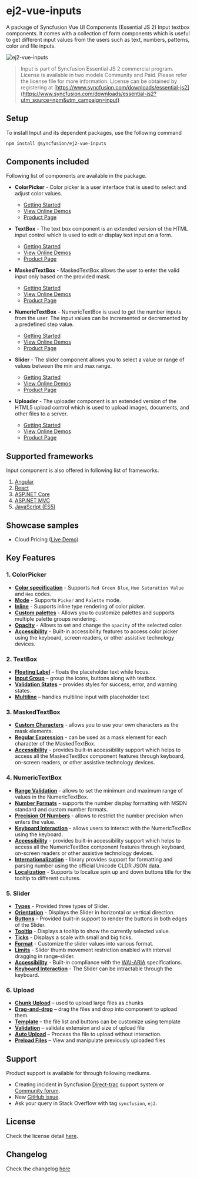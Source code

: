 # ej2-vue-inputs

A package of Syncfusion Vue UI Components (Essential JS 2) Input textbox components. It comes with a collection of form components which is useful to get different input values from the users such as text, numbers, patterns, color and file inputs.

![ej2-vue-inputs](https://ej2.syncfusion.com/products/images/input/readme.gif)

> Input is part of Syncfusion Essential JS 2 commercial program. License is available in two models Community and Paid. Please refer the license file for more information. License can be obtained by registering at [https://www.syncfusion.com/downloads/essential-js2](https://www.syncfusion.com/downloads/essential-js2?utm_source=npm&utm_campaign=input)

## Setup

To install Input and its dependent packages, use the following command

```sh
npm install @syncfusion/ej2-vue-inputs
```

## Components included

Following list of components are available in the package.

* **ColorPicker** - Color picker is a user interface that is used to select and adjust color values.
  * [Getting Started](https://ej2.syncfusion.com/vue/documentation/color-picker/getting-started?utm_source=npm&utm_campaign=color-picker)
  * [View Online Demos](https://ej2.syncfusion.com/vue/demos/?utm_source=npm&utm_campaign=color-picker#/material/color-picker/default.html)
  * [Product Page](https://www.syncfusion.com/vue-ui-components/color-picker)

* **TextBox** - The text box component is an extended version of the HTML input control which is used to edit or display text input on a form.
  * [Getting Started](https://ej2.syncfusion.com/vue/documentation/textbox/getting-started?utm_source=npm&utm_campaign=textbox)
  * [View Online Demos](https://ej2.syncfusion.com/vue/demos/?utm_source=npm&utm_campaign=textbox#/material/textboxes/default.html)
  * [Product Page](https://www.syncfusion.com/vue-ui-components/text-box?utm_source=npm&utm_campaign=text-box)

* **MaskedTextBox** - MaskedTextBox allows the user to enter the valid input only based on the provided mask.
  * [Getting Started](https://ej2.syncfusion.com/vue/documentation/maskedtextbox/getting-started?utm_source=npm&utm_campaign=maskedtextbox)
  * [View Online Demos](https://ej2.syncfusion.com/vue/demos/?utm_source=npm&utm_campaign=maskedtextbox#/material/maskedtextbox/default.html)
  * [Product Page](https://www.syncfusion.com/vue-ui-components/maskedtextbox?utm_source=npm&utm_campaign=maskedtextbox)

* **NumericTextBox** - NumericTextBox is used to get the number inputs from the user. The input values can be incremented or decremented by a predefined step value.
  * [Getting Started](https://ej2.syncfusion.com/vue/documentation/numerictextbox/getting-started?utm_source=npm&utm_campaign=numerictextbox)
  * [View Online Demos](https://ej2.syncfusion.com/vue/demos/?utm_source=npm&utm_campaign=numerictextbox#/material/numerictextbox/default.html)
  * [Product Page](https://www.syncfusion.com/vue-ui-components/numerictextbox?utm_source=npm&utm_campaign=numerictextbox)

* **Slider** - The slider component allows you to select a value or range of values between the min and max range.
  * [Getting Started](https://ej2.syncfusion.com/vue/documentation/slider/getting-started?utm_source=npm&utm_campaign=slider)
  * [View Online Demos](https://ej2.syncfusion.com/vue/demos/?utm_source=npm&utm_campaign=slider#/material/slider/default.html)
  * [Product Page](https://www.syncfusion.com/vue-ui-components/slider?utm_source=npm&utm_campaign=slider)

* **Uploader** - The uploader component is an extended version of the HTML5 upload control which is used to upload images, documents, and other files to a server.
  * [Getting Started](https://ej2.syncfusion.com/vue/documentation/uploader/getting-started?utm_source=npm&utm_campaign=upload)
  * [View Online Demos](https://ej2.syncfusion.com/vue/demos/?utm_source=npm&utm_campaign=uploader#/material/uploader/default.html)
  * [Product Page](https://www.syncfusion.com/vue-ui-components/uploader?utm_source=npm&utm_campaign=uploader)

## Supported frameworks

Input component is also offered in following list of frameworks.

1. [Angular](https://github.com/syncfusion/ej2-angular-ui-components/tree/master/components/inputs?utm_source=npm&utm_campaign=input)
2. [React](https://github.com/syncfusion/ej2-react-ui-components/tree/master/components/inputs?utm_source=npm&utm_campaign=input)
3. [ASP.NET Core](https://www.syncfusion.com/aspnet-core-ui-controls/numeric-textbox)
4. [ASP.NET MVC](https://www.syncfusion.com/aspnet-mvc-ui-controls/input-mask)
5. [JavaScript (ES5)](https://www.syncfusion.com/javascript-ui-controls/range-slider)

## Showcase samples

* Cloud Pricing ([Live Demo](https://ej2.syncfusion.com/vue/demos/?utm_source=npm&utm_campaign=slider#/material/slider/azure-pricing.html))

## Key Features

### 1. ColorPicker
- [**Color specification**](https://ej2.syncfusion.com/vue/demos/?utm_source=npm&utm_campaign=color-picker#/material/color-picker/default.html) - Supports `Red Green Blue`, `Hue Saturation Value` and `Hex` codes.
- [**Mode**](https://ej2.syncfusion.com/vue/documentation/color-picker/mode-and-value#mode-and-value) - Supports `Picker` and `Palette` mode.
- [**Inline**](https://ej2.syncfusion.com/vue/demos/?utm_source=npm&utm_campaign=color-picker#/material/color-picker/inline.html) - Supports inline type rendering of color picker.
- [**Custom palettes**](https://ej2.syncfusion.com/vue/demos/?utm_source=npm&utm_campaign=color-picker#/material/color-picker/custom.html) - Allows you to customize palettes and supports multiple palette groups rendering.
- [**Opacity**](https://ej2.syncfusion.com/vue/documentation/color-picker/mode-and-value#color-value) - Allows to set and change the `opacity` of the selected color.
- [**Accessibility**](https://ej2.syncfusion.com/vue/documentation/color-picker/accessibility#accessibility) - Built-in accessibility features to access color picker using the keyboard, screen readers, or other assistive technology devices.

### 2. TextBox
- [**Floating Label**](https://ej2.syncfusion.com/vue/demos/?utm_source=npm&utm_campaign=textbox#/material/textboxes/default.html) – floats the placeholder text while focus.
- [**Input Group**](https://ej2.syncfusion.com/vue/demos/?utm_source=npm&utm_campaign=textbox#/material/textboxes/default.html) – group the icons, buttons along with textbox.
- [**Validation States**](https://ej2.syncfusion.com/vue/demos/?utm_source=npm&utm_campaign=textbox#/material/textboxes/default.html) – provides styles for success, error, and warning states.
- [**Multiline**](https://ej2.syncfusion.com/vue/demos/?utm_source=npm&utm_campaign=textbox#/material/textboxes/default.html) – handles multiline input with placeholder text

### 3. MaskedTextBox
- [**Custom Characters**](https://ej2.syncfusion.com/vue/demos/?utm_source=npm&utm_campaign=maskedtextbox#/material/maskedtextbox/custommask.html) - allows you to use your own characters as the mask elements.
- [**Regular Expression**](https://ej2.syncfusion.com/vue/documentation/maskedtextbox/mask-configuration#regular-expression?utm_source=npm&utm_campaign=maskedtextbox#regular-expression) - can be used as a mask element for each character of the MaskedTextBox.
- [**Accessibility**](https://ej2.syncfusion.com/vue/documentation/maskedtextbox/accessibility?utm_source=npm&utm_campaign=maskedtextbox) - provides built-in accessibility support which helps to access all the MaskedTextBox component features through keyboard, on-screen readers, or other assistive technology devices.

### 4. NumericTextBox
- [**Range Validation**](https://ej2.syncfusion.com/vue/demos/?utm_source=npm&utm_campaign=numerictextbox#/material/numerictextbox/range.html) - allows to set the minimum and maximum range of values in the NumericTextBox.
- [**Number Formats**](https://ej2.syncfusion.com/vue/demos/?utm_source=npm&utm_campaign=numerictextbox#/material/numerictextbox/format.html) - supports the number display formatting with MSDN standard and custom number formats.
- [**Precision Of Numbers**](https://ej2.syncfusion.com/vue/demos/?utm_source=npm&utm_campaign=numerictextbox#/material/numerictextbox/restrict.html) - allows to restrict the number precision when enters the value.
- [**Keyboard Interaction**](https://ej2.syncfusion.com/vue/documentation/numerictextbox/accessibility#keyboard-interaction?utm_source=npm&utm_campaign=numerictextbox#keyboard-interaction) - allows users to interact with the NumericTextBox using the keyboard.
- [**Accessibility**](https://ej2.syncfusion.com/vue/documentation/numerictextbox/accessibility?utm_source=npm&utm_campaign=numerictextbox) - provides built-in accessibility support which helps to access all the NumericTextBox component features through keyboard, on-screen readers or other assistive technology devices.
- [**Internationalization**](https://ej2.syncfusion.com/vue/documentation/numerictextbox/internationalization?utm_source=npm&utm_campaign=numerictextbox) - library provides support for formatting and parsing number using the official Unicode CLDR JSON data.
- [**Localization**](https://ej2.syncfusion.com/vue/documentation/numerictextbox/internationalization#localization?utm_source=npm&utm_campaign=numerictextbox#localization) - Supports to localize spin up and down buttons title for the tooltip to different cultures.

### 5. Slider
- [**Types**](https://ej2.syncfusion.com/vue/demos/?utm_source=npm&utm_campaign=slider#/material/slider/default.html) - Provided three types of Slider.
- [**Orientation**](https://ej2.syncfusion.com/vue/demos/?utm_source=npm&utm_campaign=slider#/material/slider/orientation.html) - Displays the Slider in horizontal or vertical direction.
- [**Buttons**](https://ej2.syncfusion.com/vue/demos/?utm_source=npm&utm_campaign=slider#/material/slider/tooltip.html) - Provided built-in support to render the buttons in both edges of the Slider.
- [**Tooltip**](https://ej2.syncfusion.com/vue/demos/?utm_source=npm&utm_campaign=slider#/material/slider/tooltip.html) - Displays a tooltip to show the currently selected value.
- [**Ticks**](https://ej2.syncfusion.com/vue/demos/?utm_source=npm&utm_campaign=slider#/material/slider/ticks.html) - Displays a scale with small and big ticks.
- [**Format**](https://ej2.syncfusion.com/vue/demos/?utm_source=npm&utm_campaign=slider#/material/slider/format.html) - Customize the slider values into various format.
- [**Limits**](https://ej2.syncfusion.com/vue/demos/?utm_source=npm&utm_campaign=slider#/material/slider/limits.html) - Slider thumb movement restriction enabled with interval dragging in range-slider.
- [**Accessibility**](https://ej2.syncfusion.com/vue/demos/?utm_source=npm&utm_campaign=slider#/material/slider/default.html) - Built-in compliance with the [WAI-ARIA](http://www.w3.org/WAI/PF/aria-practices/) specifications.
- [**Keyboard Interaction**](https://ej2.syncfusion.com/vue/demos/?utm_source=npm&utm_campaign=slider#/material/slider/api.html) - The Slider can be intractable through the keyboard.

### 6. Upload
- [**Chunk Upload**](https://ej2.syncfusion.com/vue/demos/?utm_source=npm&utm_campaign=uploader#/material/uploader/chunk-upload.html) – used to upload large files as chunks
- [**Drag-and-drop**](https://ej2.syncfusion.com/vue/demos/?utm_source=npm&utm_campaign=uploader#/material/uploader/drop-area.html) – drag the files and drop into component to upload them.
- [**Template**](https://ej2.syncfusion.com/vue/demos/?utm_source=npm&utm_campaign=uploader#/material/uploader/template.html) – the file list and buttons can be customize using template
- [**Validation**](https://ej2.syncfusion.com/vue/demos/?utm_source=npm&utm_campaign=uploader#/material/uploader/validation.html) – validate extension and size of upload file
- [**Auto Upload**](https://ej2.syncfusion.com/vue/demos/?utm_source=npm&utm_campaign=uploader#/material/uploader/default.html) – Process the file to upload without interaction.
- [**Preload Files**](https://ej2.syncfusion.com/vue/demos/?utm_source=npm&utm_campaign=uploader#/material/uploader/preload-files.html) – View and manipulate previously uploaded files

## Support

Product support is available for through following mediums.

* Creating incident in Syncfusion [Direct-trac](https://www.syncfusion.com/support/directtrac/incidents?utm_source=npm&utm_campaign=input) support system or [Community forum](https://www.syncfusion.com/forums/essential-js2?utm_source=npm&utm_campaign=input).
* New [GitHub issue](https://github.com/syncfusion/ej2-vue-ui-components/issues/new).
* Ask your query in Stack Overflow with tag `syncfusion`, `ej2`.

## License

Check the license detail [here](https://github.com/syncfusion/ej2-vue-ui-components/blob/master/license?utm_source=npm&utm_campaign=input).

## Changelog

Check the changelog [here](https://github.com/syncfusion/ej2-vue-ui-components/blob/master/components/inputs/CHANGELOG.md?utm_source=npm&utm_campaign=input)
